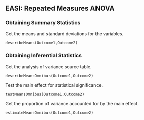 
## EASI: Repeated Measures ANOVA

### Obtaining Summary Statistics

Get the means and standard deviations for the variables.

```{r}
describeMeans(Outcome1,Outcome2)
```

### Obtaining Inferential Statistics

Get the analysis of variance source table.

```{r}
describeMeansOmnibus(Outcome1,Outcome2)
```

Test the main effect for statistical significance.

```{r}
testMeansOmnibus(Outcome1,Outcome2)
```

Get the proportion of variance accounted for by the main effect.

```{r}
estimateMeansOmnibus(Outcome1,Outcome2)
```
